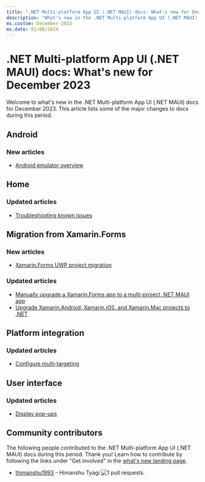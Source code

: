 ```yaml
---
title: ".NET Multi-platform App UI (.NET MAUI) docs: What's new for December 2023"
description: "What's new in the .NET Multi-platform App UI (.NET MAUI) docs for December 2023."
ms.custom: December-2023
ms.date: 01/08/2024
---
```


# .NET Multi-platform App UI (.NET MAUI) docs: What's new for December 2023

Welcome to what's new in the .NET Multi-platform App UI (.NET MAUI) docs for December 2023. This article lists some of the major changes to docs during this period.

## Android

### New articles

- [Android emulator overview](../android/emulator/index.md)

## Home

### Updated articles

- [Troubleshooting known issues](troubleshooting.md)

## Migration from Xamarin.Forms

### New articles

- [Xamarin.Forms UWP project migration](../migration/uwp-projects.md)

### Updated articles

- [Manually upgrade a Xamarin.Forms app to a multi-project .NET MAUI app](../migration/multi-project-to-multi-project.md)
- [Upgrade Xamarin.Android, Xamarin.iOS, and Xamarin.Mac projects to .NET](../migration/native-projects.md)

## Platform integration

### Updated articles

- [Configure multi-targeting](../platform-integration/configure-multi-targeting.md)

## User interface

### Updated articles

- [Display pop-ups](../user-interface/pop-ups.md)

## Community contributors

The following people contributed to the .NET Multi-platform App UI (.NET MAUI) docs during this period. Thank you! Learn how to contribute by following the links under "Get involved" in the [what's new landing page](index.yml).

- [thimanshu1993](https://github.com/thimanshu1993) - Himanshu Tyagi ![1 pull requests.](https://img.shields.io/badge/Merged%20Pull%20Requests-1-green)

